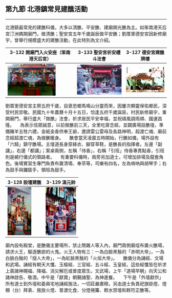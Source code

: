 ## 第九節 北港鎮常見建醮活動
---
北港鎮最常見的建醮科儀，大多以清醮、平安醮、建廟開光醮為主。如笨南港天后宮汀洲媽開廟門，做清醮；聖安宮五年千歲誕辰做平安醮；劉厝里德安宮因新修廟宇，曾舉行規模盛大的建醮活動，在此特別為文介紹。

| 3-132 開廟門入火安座（笨南港天后宮） | 3-133 聖安宮祈安禮斗法會 | 3-127 德安宮建醮牌樓 |
| ------------------ | ------------------ | ------------------ |
| ![](img/3-132.jpg) | ![](img/3-132-1.jpg) | ![](img/3-127.jpg) |

劉厝里德安宮主祭五府千歲，自褒忠鄉馬鳴山分靈而來，因屢次顯靈保佑鄉民，深受村民崇敬。民國九十年農曆十月十五日，恰逢五府千歲誕辰，村民新修廟宇，重開廟門，舉行盛大「做醮」法會，祈求居民平安幸福，並祝禱風調雨順、國運昌隆。
　為表示信眾誠意，以前做醮前三天，全里吃齋念經，並闢廣場設醮壇，準備豬羊五牲六禮，金紙金香供奉王爺，邀請雷公雷母及各路神明，超渡亡魂、廟前念經超渡亡魂，為做醮暖身。
　醮會當天凌晨五時開始，行醮如儀，場外設有「六騎」鎮守醮場。主壇道長身穿絳衣、腳穿草鞋，是醮長的指揮者。左邊「副講」，右邊「都講」；案桌兩側，左稱「侍香」，右稱「引班」侍香專責點香，引班則是繞行儀式的領路者。 
　有重要科儀時，兩旁另加道士，可增加排場及龍套角色。後場實習生專門負責布置清場、奉茶等，司樂有四名，左為嗩吶與胡琴手；右為鼓手與鑼鈸手，領班為鼓手。

| 3-128 設壇建醮 | 3-129 溫元帥 |
| ------------------ | ------------------ |
| ![](img/3-128.jpg) | ![](img/3-129.jpg) |

廟內設有殿堂，是醮儀主要場所，禁止閒雜人等入內，廟門兩側廟埕布置火醮場，請求火王，驅逐醮欲的火鬼。火王人物有三：一為白臉黑鬚的「赤明大帝」，一為白臉白鬚的「燧人大帝」，一為紅臉黑鬚的「火烜大帝」。
　醮儀分為誦經、文場和武場。誦經有朝天大懺、玉樞經、三官經、五斗經、玉皇經，這些經懺皆在祈求上蓊諸神賜福、降福、消災解厄或普度眾生。文武場，上午「道場早朝」向天公和諸神啟告、敬酒。中午是「獻寶」朝覲諸聖、為神進餐。
　下午是「外壇獻供」所有道士到外壇和委員宅地誦經施法，一切莊嚴肅穆。另由道士負責祀旗掛燈、燈棚（台）拜表、施放火燈、普渡化食、分燈捲簾、敕水禁壇和敕符正醮等。